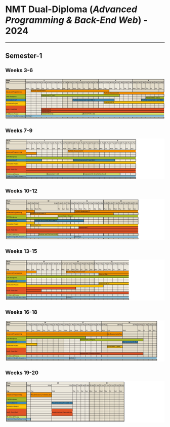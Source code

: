 # **NMT Dual-Diploma** (_Advanced Programming & Back-End Web_) - 2024

---

## **Semester-1**

### Weeks 3-6
<img src="https://raw.githubusercontent.com/Nathan-Bransby-NMT/Dual-Diploma-2024/main/Assets/Schedule%20Wk%203-6.JPG" alt="weeks 3 to 6"/>

### Weeks 7-9
<img src="https://raw.githubusercontent.com/Nathan-Bransby-NMT/Dual-Diploma-2024/main/Assets/Schedule%20Wk%207-9.JPG" alt="weeks 7 to 9"/>

### Weeks 10-12
<img src="https://raw.githubusercontent.com/Nathan-Bransby-NMT/Dual-Diploma-2024/main/Assets/Schedule%20Wk%2010-12.JPG" alt="weeks 10 to 12"/>

### Weeks 13-15
<img src="https://raw.githubusercontent.com/Nathan-Bransby-NMT/Dual-Diploma-2024/main/Assets/Schedule%20Wk%2013-15.JPG" alt="weeks 13 to 15"/>

### Weeks 16-18
<img src="https://raw.githubusercontent.com/Nathan-Bransby-NMT/Dual-Diploma-2024/main/Assets/Schedule%20Wk%2016-18.JPG" alt="weeks 16 to 18"/>

### Weeks 19-20
<img src="https://raw.githubusercontent.com/Nathan-Bransby-NMT/Dual-Diploma-2024/main/Assets/Schedule%20Wk%2019-20.JPG" alt="weeks 19 to 20"/>
